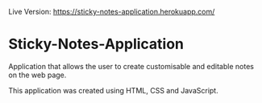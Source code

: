 Live Version: https://sticky-notes-application.herokuapp.com/
# Sticky-Notes-Application

Application that allows the user to create customisable and editable notes on the web page.

This application was created using HTML, CSS and JavaScript.
